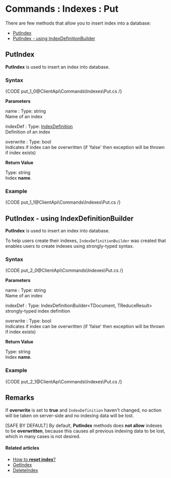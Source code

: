 # Commands : Indexes : Put

There are few methods that allow you to insert index into a database:   
- [PutIndex](../../../client-api/commands/indexes/put#putindex)   
- [PutIndex - using IndexDefinitionBuilder](../../../client-api/commands/indexes/put#putindex---using-indexdefinitionbuilder)   

## PutIndex

**PutIndex** is used to insert an index into database.

### Syntax

{CODE put_1_0@ClientApi\Commands\Indexes\Put.cs /}

**Parameters**   

name
:   Type: string   
Name of an index

indexDef
:   Type: [IndexDefinition](../../../glossary/indexes/index-definition)    
Definition of an index  

overwrite
:   Type: bool   
Indicates if index can be overwritten (if 'false' then exception will be thrown if index exists)  

**Return Value**

Type: string   
Index **name**.

### Example

{CODE put_1_1@ClientApi\Commands\Indexes\Put.cs /}

## PutIndex - using IndexDefinitionBuilder

**PutIndex** is used to insert an index into database. 

To help users create their indexes, `IndexDefinitionBuilder` was created that enables users to create indexes using strongly-typed syntax.

### Syntax

{CODE put_2_0@ClientApi\Commands\Indexes\Put.cs /}

**Parameters**   

name
:   Type: string   
Name of an index

indexDef
:   Type: IndexDefinitionBuilder<TDocument, TReduceResult>   
strongly-typed index definition

overwrite
:   Type: bool   
Indicates if index can be overwritten (if 'false' then exception will be thrown if index exists)  

**Return Value**

Type: string   
Index **name**.

### Example

{CODE put_2_1@ClientApi\Commands\Indexes\Put.cs /}

## Remarks

If **overwrite** is set to **true** and `IndexDefinition` haven't changed, no action will be taken on server-side and no indexing data will be lost.

[SAFE BY DEFAULT] By default, **PutIndex** methods does **not allow** indexes to be **overwritten**, because this causes all previous indexing data to be lost, which in many cases is not desired.

#### Related articles

- [How to **reset index**?](../../../client-api/commands/indexes/reset-index)  
- [GetIndex](../../../client-api/commands/indexes/get)  
- [DeleteIndex](../../../client-api/commands/indexes/delete)  
